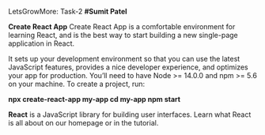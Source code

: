 LetsGrowMore:  Task-2
**#Sumit Patel**

**Create React App**
Create React App is a comfortable environment for learning React, and is the best way to start building a new single-page application in React.

It sets up your development environment so that you can use the latest JavaScript features, provides a nice developer experience, and optimizes your app for production. You’ll need to have Node >= 14.0.0 and npm >= 5.6 on your machine. To create a project, run:

**npx create-react-app my-app
cd my-app
npm start**

**React** is a JavaScript library for building user interfaces. Learn what React is all about on our homepage or in the tutorial.
